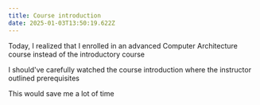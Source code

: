 ```yaml
---
title: Course introduction
date: 2025-01-03T13:50:19.622Z
---
```


Today, I realized that I enrolled in an advanced Computer Architecture course instead of the introductory course

I should've carefully watched the course introduction where the instructor outlined prerequisites

This would save me a lot of time
